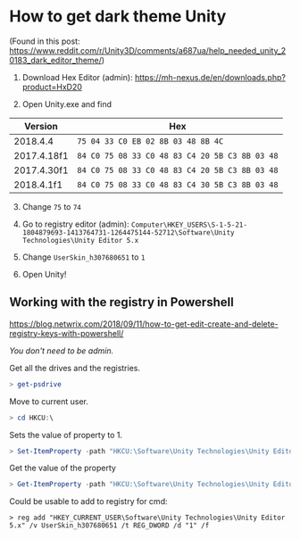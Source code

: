 # How to get dark theme Unity

(Found in this post: https://www.reddit.com/r/Unity3D/comments/a687ua/help_needed_unity_20183_dark_editor_theme/)

1. Download Hex Editor (admin): https://mh-nexus.de/en/downloads.php?product=HxD20

2. Open Unity.exe and find  

|Version|Hex|
|---|---|
| 2018.4.4 | `75 04 33 C0 EB 02 8B 03 48 8B 4C`  |
| 2017.4.18f1 | `84 C0 75 08 33 C0 48 83 C4 20 5B C3 8B 03 48` |
| 2017.4.30f1 | `84 C0 75 08 33 C0 48 83 C4 20 5B C3 8B 03 48` |
| 2018.4.1f1 | `84 C0 75 08 33 C0 48 83 C4 30 5B C3 8B 03 48` |


3. Change `75` to `74`

4. Go to registry editor (admin): `Computer\HKEY_USERS\S-1-5-21-1804879693-1413764731-1264475144-52712\Software\Unity Technologies\Unity Editor 5.x`

5. Change `UserSkin_h307680651` to `1`

6. Open Unity!


## Working with the registry in Powershell

https://blog.netwrix.com/2018/09/11/how-to-get-edit-create-and-delete-registry-keys-with-powershell/

*You don't need to be admin.*

Get all the drives and the registries.

``` Powershell
> get-psdrive
```

Move to current user.

``` Powershell
> cd HKCU:\
```

Sets the value of property to 1. 

``` Powershell
> Set-ItemProperty -path "HKCU:\Software\Unity Technologies\Unity Editor 5.x" -Name UserSkin_h307680651 -value 1
```

Get the value of the property

``` Powershell
> Get-ItemProperty -path "HKCU:\Software\Unity Technologies\Unity Editor 5.x" -Name UserSkin_h307680651
```


Could be usable to add to registry for cmd:

``` Cmd
> reg add "HKEY_CURRENT_USER\Software\Unity Technologies\Unity Editor 5.x" /v UserSkin_h307680651 /t REG_DWORD /d "1" /f
```
